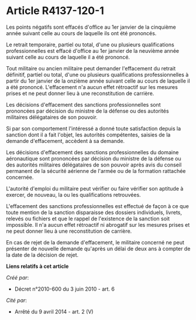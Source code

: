# Article R4137-120-1

Les points négatifs sont effacés d'office au 1er janvier de la cinquième année suivant celle au cours de laquelle ils ont été
prononcés.

Le retrait temporaire, partiel ou total, d'une ou plusieurs qualifications professionnelles est effacé d'office au 1er
janvier de la neuvième année suivant celle au cours de laquelle il a été prononcé.

Tout militaire ou ancien militaire peut demander l'effacement du retrait définitif, partiel ou total, d'une ou plusieurs
qualifications professionnelles à partir du 1er janvier de la onzième année suivant celle au cours de laquelle il a été
prononcé. L'effacement n'a aucun effet rétroactif sur les mesures prises et ne peut donner lieu à une reconstitution de
carrière.

Les décisions d'effacement des sanctions professionnelles sont prononcées par décision du ministre de la défense ou des
autorités militaires délégataires de son pouvoir.

Si par son comportement l'intéressé a donné toute satisfaction depuis la sanction dont il a fait l'objet, les autorités
compétentes, saisies de la demande d'effacement, accèdent à sa demande.

Les décisions d'effacement des sanctions professionnelles du domaine aéronautique sont prononcées par décision du ministre de
la défense ou des autorités militaires délégataires de son pouvoir après avis du conseil permanent de la sécurité aérienne de
l'armée ou de la formation rattachée concernée.

L'autorité d'emploi du militaire peut vérifier ou faire vérifier son aptitude à exercer, de nouveau, la ou les qualifications
retrouvées.

L'effacement des sanctions professionnelles est effectué de façon à ce que toute mention de la sanction disparaisse des
dossiers individuels, livrets, relevés ou fichiers et que le rappel de l'existence de la sanction soit impossible. Il n'a
aucun effet rétroactif ni abrogatif sur les mesures prises et ne peut donner lieu à une reconstitution de carrière.

En cas de rejet de la demande d'effacement, le militaire concerné ne peut présenter de nouvelle demande qu'après un délai de
deux ans à compter de la date de la décision de rejet.

**Liens relatifs à cet article**

_Créé par_:

  - Décret n°2010-600 du 3 juin 2010 - art. 6

_Cité par_:

  - Arrêté du 9 avril 2014 - art. 2 (V)
